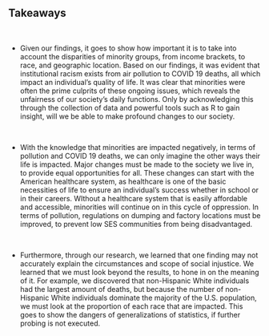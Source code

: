 ## Takeaways

</br>


- Given our findings, it goes to show how important it is to take into account the disparities of minority groups, from income brackets, to race, and geographic location. Based on our findings, it was evident that institutional racism exists from air pollution to COVID 19 deaths, all which impact an individual’s quality of life. It was clear that minorities were often the prime culprits of these ongoing issues, which reveals the unfairness of our society’s daily functions. Only by acknowledging this through the collection of data and powerful tools such as R to gain insight, will we be able to make profound changes to our society.
</br>


- With the knowledge that minorities are impacted negatively, in terms of pollution and COVID 19 deaths, we can only imagine the other ways their life is impacted. Major changes must be made to the society we live in, to provide equal opportunities for all. These changes can start with the American healthcare system, as healthcare is one of the basic necessities of life to ensure an individual’s success whether in school or in their careers. WIthout a healthcare system that is easily affordable and accessible, minorities will continue on in this cycle of oppression. In terms of pollution, regulations on dumping and factory locations must be improved, to prevent low SES communities from being disadvantaged.
</br>


- Furthermore, through our research, we learned that one finding may not accurately explain the circumstances and scope of social injustice. We learned that we must look beyond the results, to hone in on the meaning of it. For example, we discovered that non-Hispanic White individuals had the largest amount of deaths, but because the number of non-Hispanic White individuals dominate the majority of the U.S. population, we must look at the proportion of each race that are impacted. This goes to show the dangers of generalizations of statistics, if further probing is not executed. 

